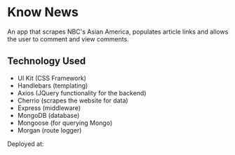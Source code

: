 # Know News

An app that scrapes NBC's Asian America, populates article links and allows the user to comment and view comments.

## Technology Used
- UI Kit (CSS Framework)
- Handlebars (templating)
- Axios (JQuery functionality for the backend)
- Cherrio (scrapes the website for data)
- Express (middleware)
- MongoDB (database)
- Mongoose (for querying Mongo)
- Morgan (route logger)

Deployed at: 

   